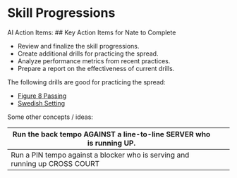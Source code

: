 # Skill Progressions

AI Action Items: ## Key Action Items for Nate to Complete

- Review and finalize the skill progressions.
- Create additional drills for practicing the spread.
- Analyze performance metrics from recent practices.
- Prepare a report on the effectiveness of current drills.

The following drills are good for practicing the spread:

- [Figure 8 Passing](Figure%208%20Passing%2015682649815e802e8522db59a84b8485.md)
- [Swedish Setting](Swedish%20Setting%2015682649815e806ba1cbc53f675daee2.md)

Some other concepts / ideas:

| Run the back tempo AGAINST a line-to-line SERVER who is running UP. |  |  |
| --- | --- | --- |
| Run a PIN tempo against a blocker who is serving and running up CROSS COURT |  |  |